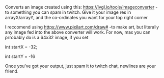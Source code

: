 Converts an image created using this:
https://lvgl.io/tools/imageconverter
-to something you can spam in twitch.
Give it your image res in arrayX/arrayY, and the co-ordinates you want for your top right corner

I reccomend using
https://www.pixilart.com/draw#
-to make art, but literally any image fed into the above converter will work.
For now, max you can prrobably do is a 64x32 image, if you set

int startX = -32;

int startY = -16

Once you've got your output, just spam it to twitch chat, newlines are your friend.
